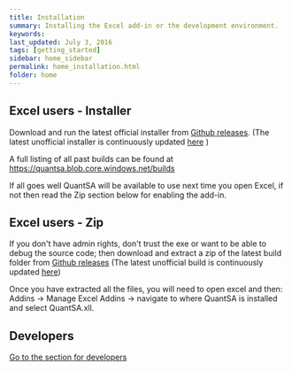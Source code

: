 ```yaml
---
title: Installation
summary: Installing the Excel add-in or the development environment.
keywords: 
last_updated: July 3, 2016
tags: [getting_started]
sidebar: home_sidebar
permalink: home_installation.html
folder: home
---
```


## Excel users - Installer

Download and run the latest official installer from [Github releases](https://github.com/JamesLTaylor/QuantSA/releases).  (The latest unofficial installer is continuously updated [here](https://quantsa.blob.core.windows.net/builds/QuantSAInstaller_Latest.exe) )

A full listing of all past builds can be found at <https://quantsa.blob.core.windows.net/builds>

If all goes well QuantSA will be available to use next time you open Excel, if not then read the Zip section below for enabling the add-in.

## Excel users - Zip

If you don't have admin rights, don't trust the exe or want to be able to debug the source code; then download and extract a zip of the latest build folder from [Github releases](https://github.com/JamesLTaylor/QuantSA/releases) (The latest unofficial build is continuously updated [here](https://quantsa.blob.core.windows.net/builds/QuantSA_build_latest.zip))

Once you have extracted all the files, you will need to open excel and then: Addins -> Manage Excel Addins -> navigate to where QuantSA is installed and select QuantSA.xll.

## Developers

[Go to the section for developers](home_setup.html)

